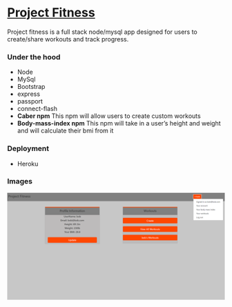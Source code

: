 # [Project Fitness](https://young-hamlet-41284.herokuapp.com/)

<!-- ## Guest Login
* email: guest1@gmail.com
* password: 123456 -->

Project fitness is a full stack node/mysql app designed for users to create/share workouts and track progress.

### Under the hood
* Node
* MySql
* Bootstrap
* express
* passport 
* connect-flash 
* **Caber npm** This npm will allow users to create custom workouts
* **Body-mass-index npm** This npm will take in a user’s height and weight and will calculate their bmi from it

### Deployment
* Heroku

### Images
![pj](./public/images/fitness.JPG)